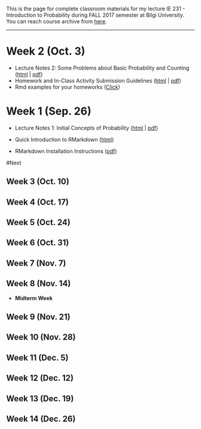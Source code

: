 This is the page for complete classroom materials for my lecture IE 231 - Introduction to Probability during FALL 2017 semester at Bilgi University. You can reach course archive from [here](https://berkorbay.github.io/bilgi-ie231/S17/).

-----

# Week 2 (Oct. 3)

+ Lecture Notes 2: Some Problems about Basic Probability and Counting ([html](files/Lecture_02.html) \| [pdf](files/Lecture_02.pdf))
+ Homework and In-Class Activity Submission Guidelines ([html](files/guidelines.html) \| [pdf](files/guidelines.pdf))
+ Rmd examples for your homeworks ([Click](files/rmd_examples/))

# Week 1 (Sep. 26)

+ Lecture Notes 1: Initial Concepts of Probability ([html](files/Lecture_01.html) \| [pdf](files/Lecture_01.pdf))

+ Quick Introduction to RMarkdown ([html](files/QuickIntroRMarkdown.html))

+ RMarkdown Installation Instructions ([pdf](files/rmarkdown_instructions.pdf))


#Next

## Week 3 (Oct. 10)

## Week 4 (Oct. 17)

## Week 5 (Oct. 24)

## Week 6 (Oct. 31)

## Week 7 (Nov. 7)

## Week 8 (Nov. 14)

+ **Midterm Week**

## Week 9 (Nov. 21)

## Week 10 (Nov. 28)

## Week 11 (Dec. 5)

## Week 12 (Dec. 12)

## Week 13 (Dec. 19)

## Week 14 (Dec. 26)
